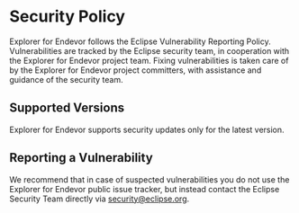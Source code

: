 # Security Policy

Explorer for Endevor follows the Eclipse Vulnerability Reporting Policy. Vulnerabilities are tracked by the Eclipse security team, in cooperation with the Explorer for Endevor project team. Fixing vulnerabilities is taken care of by the Explorer for Endevor project committers, with assistance and guidance of the security team.

## Supported Versions

Explorer for Endevor supports security updates only for the latest version.

## Reporting a Vulnerability

We recommend that in case of suspected vulnerabilities you do not use the Explorer for Endevor public issue tracker, but instead contact the Eclipse Security Team directly via security@eclipse.org.
